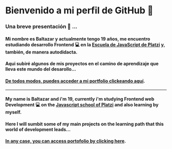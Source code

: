 # Bienvenido a mi perfil de GitHub 👋

### Una breve presentación 💼 ...

#### Mi nombre es Baltazar y actualmente tengo 19 años, me encuentro estudiando desarrollo Frontend 💻 en la [Escuela de JavaScript de Platzi](https://platzi.com/escuela-javascript/) y, también, de manera autodidacta.
#### Aqui subiré algunos de mis proyectos en el camino de aprendizaje que lleva este mundo del desarollo...

#### [De todos modos, puedes acceder a mi portfolio clickeando aquí](https://baltazar.vercel.app/).
---

#### My name is Baltazar and i'm 19, currently i'm studying Frontend web Development 💻 on the [Javascript school of Platzi](https://platzi.com/escuela-javascript/) and also learning by myself.
#### Here I will sumbit some of my main projects on the learning path that this world of development leads...

#### [In any case, you can access portofolio by clicking here](https://baltazar.vercel.app/).
